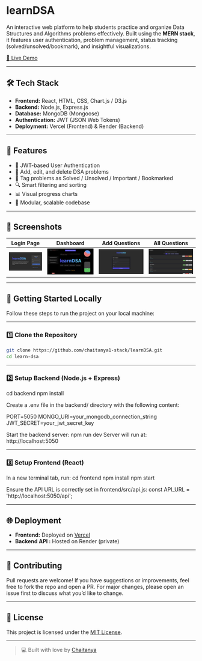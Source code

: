 # learnDSA

An interactive web platform to help students practice and organize Data Structures and Algorithms problems effectively. Built using the **MERN stack**, it features user authentication, problem management, status tracking (solved/unsolved/bookmark), and insightful visualizations.

[🚀 Live Demo](https://learn-dsa-six.vercel.app)

---

## 🛠️ Tech Stack

- **Frontend:** React, HTML, CSS, Chart.js / D3.js
- **Backend:** Node.js, Express.js
- **Database:** MongoDB (Mongoose)
- **Authentication:** JWT (JSON Web Tokens)
- **Deployment:** Vercel (Frontend) & Render (Backend)

---

## 🔑 Features

- 👤 JWT-based User Authentication  
- 📌 Add, edit, and delete DSA problems  
- 🧠 Tag problems as Solved / Unsolved / Important / Bookmarked  
- 🔍 Smart filtering and sorting  
- 📊 Visual progress charts  
- 🧱 Modular, scalable codebase  

---

## 📸 Screenshots

| Login Page | Dashboard | Add Questions | All Questions |
|------------|-----------|----------------|----------------|
| ![Login](loginPage.png) | ![Dashboard](dashboardPage.png) | ![Add](addQuestionsPage.png) | ![All](allQuestions.png) |

---

## 🚀 Getting Started Locally

Follow these steps to run the project on your local machine:

---

### 1️⃣ Clone the Repository

```bash
git clone https://github.com/chaitanya1-stack/learnDSA.git
cd learn-dsa
```

---

### 2️⃣ Setup Backend (Node.js + Express)

cd backend
npm install


Create a .env file in the backend/ directory with the following content:

PORT=5050
MONGO_URI=your_mongodb_connection_string
JWT_SECRET=your_jwt_secret_key 

Start the backend server:
npm run dev
Server will run at: http://localhost:5050

---

### 3️⃣ Setup Frontend (React)

In a new terminal tab, run:
cd frontend
npm install
npm start

Ensure the API URL is correctly set in frontend/src/api.js:
const API_URL = 'http://localhost:5050/api';

---

## 🌐 Deployment

- **Frontend:** Deployed on [Vercel](https://learn-dsa-six.vercel.app)
- **Backend API :** Hosted on Render (private)

---

## 🤝 Contributing

Pull requests are welcome! If you have suggestions or improvements, feel free to fork the repo and open a PR. For major changes, please open an issue first to discuss what you’d like to change.

---

## 📄 License

This project is licensed under the [MIT License](LICENSE).

---

> 💻 Built with love by [Chaitanya](https://github.com/chaitanya1-stack)





